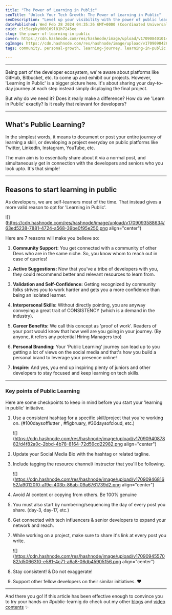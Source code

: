 ```yaml
---
title: "The Power of Learning in Public"
seoTitle: "Unlock Your Tech Growth: The Power of Learning in Public"
seoDescription: "Level up your visibility with the power of public learning! Discover 7 reasons why developers thrive when they share their learning journeys online."
datePublished: Wed Feb 28 2024 04:35:26 GMT+0000 (Coordinated Universal Time)
cuid: clt5azpky000109l81h7245ee
slug: the-power-of-learning-in-public
cover: https://cdn.hashnode.com/res/hashnode/image/upload/v1709084010148/72263e01-955d-47da-b502-b5178ddcf34d.png
ogImage: https://cdn.hashnode.com/res/hashnode/image/upload/v1709090426300/1e5ff0b8-decb-4fba-8345-01574c3b8760.png
tags: community, personal-growth, learning-journey, learning-in-public, public-learning

---
```


---

Being part of the developer ecosystem, we're aware about platforms like GitHub, Bitbucket, etc. to come up and exhibit our projects. However, 'Learning in Public' is a bigger picture here. It's about sharing your day-to-day journey at each step instead simply displaying the final project.

But why do we need it? Does it really make a difference? How do we 'Learn in Public' exactly? Is it really that relevant for developers?

---

## What's Public Learning?

In the simplest words, it means to document or post your entire journey of learning a skill, or developing a project everyday on public platforms like Twitter, LinkedIn, Instagram, YouTube, etc.

The main aim is to essentially share about it via a normal post, and simultaneously get in connection with the developers and seniors who you look upto. It's that simple!

---

## Reasons to start learning in public

As developers, we are self-learners most of the time. That instead gives a more valid reason to opt for 'Learning in Public'.

![](https://cdn.hashnode.com/res/hashnode/image/upload/v1709093588634/63ed5238-7881-4724-a568-39be0f95e250.png align="center")

Here are 7 reasons will make you believe so:

1. **Community Support:** You get connected with a community of other Devs who are in the same niche. So, you know whom to reach out in case of queries!
    
2. **Active Suggestions:** Now that you've a tribe of developers with you, they could recommend better and relevant resources to learn from.
    
3. **Validation and Self-Confidence:** Getting recognized by community folks strives you to work harder and gets you a more confidence than being an isolated learner.
    
4. **Interpersonal Skills:** Without directly pointing, you are anyway conveying a great trait of CONSISTENCY (which is a demand in the industry).
    
5. **Career Benefits:** We call this concept as 'proof of work'. Readers of your post would know that how well are you going in your journey. (By anyone, it refers any potential Hiring Managers too)
    
6. **Personal Branding:** Your 'Public Learning' journey can lead up to you getting a lot of views on the social media and that's how you build a personal brand to leverage your presence online!
    
7. **Inspire:** And yes, you end up inspiring plenty of juniors and other developers to stay focused and keep learning on tech skills.
    

---

### Key points of Public Learning

Here are some checkpoints to keep in mind before you start your 'learning in public' initiative.

1. Use a consistent hashtag for a specific skill/project that you're working on. (#100daysofflutter , #figbruary, #30daysofcloud, etc.)
    
    ![](https://cdn.hashnode.com/res/hashnode/image/upload/v1709094087882/d4f82a0c-2bbd-4b78-8164-72d59cd22982.png align="center")
    
2. Update your Social Media Bio with the hashtag or related tagline.
    
3. Include tagging the resource channel/ instructor that you'll be following.
    
    ![](https://cdn.hashnode.com/res/hashnode/image/upload/v1709094681652/a90120f0-a19e-403b-86ab-09a6761739d2.png align="center")
    
4. Avoid AI content or copying from others. Be 100% genuine
    
5. You must also start by numbering/sequencing the day of every post you share. (day-3, day-17, etc.)
    
6. Get connected with tech influencers & senior developers to expand your network and reach.
    
7. While working on a project, make sure to share it's link at every post you write.
    
    ![](https://cdn.hashnode.com/res/hashnode/image/upload/v1709094557082/d50663f0-e581-4c71-a6a8-06db45905156.png align="center")
    
8. Stay consistent! & Do not exaggerate!
    
9. Support other fellow developers on their similar initiatives. ❤️
    

---

And there you go! If this article has been effective enough to convince you to try your hands on #public-learnig do check out my other [blogs](https://hashnode.com/@KhushiTrivedi) and [video contents](https://www.youtube.com/channel/UCui5R0PVwnwPOkWS2YzepNQ) ✨